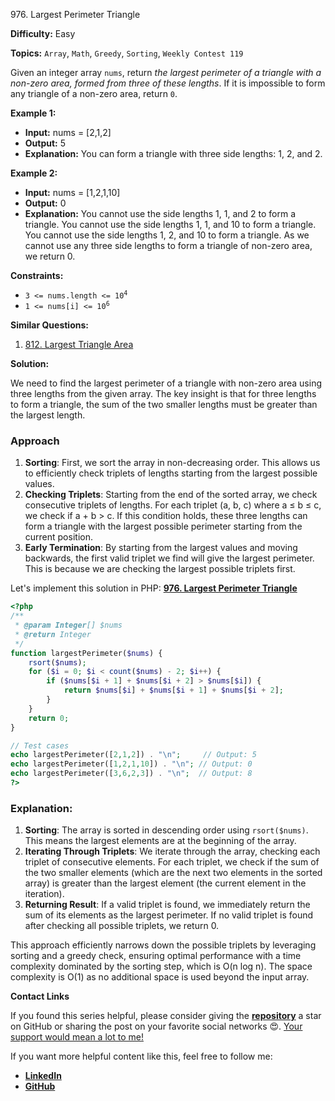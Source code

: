976\. Largest Perimeter Triangle

**Difficulty:** Easy

**Topics:** `Array`, `Math`, `Greedy`, `Sorting`, `Weekly Contest 119`

Given an integer array `nums`, return _the largest perimeter of a triangle with a non-zero area, formed from three of these lengths_. If it is impossible to form any triangle of a non-zero area, return `0`.

**Example 1:**

- **Input:** nums = [2,1,2]
- **Output:** 5
- **Explanation:** You can form a triangle with three side lengths: 1, 2, and 2.

**Example 2:**

- **Input:** nums = [1,2,1,10]
- **Output:** 0
- **Explanation:**
  You cannot use the side lengths 1, 1, and 2 to form a triangle.
  You cannot use the side lengths 1, 1, and 10 to form a triangle.
  You cannot use the side lengths 1, 2, and 10 to form a triangle.
  As we cannot use any three side lengths to form a triangle of non-zero area, we return 0.

**Constraints:**

- <code>3 <= nums.length <= 10<sup>4</sup></code>
- <code>1 <= nums[i] <= 10<sup>6</sup></code>



**Similar Questions:**
1. [812. Largest Triangle Area](https://github.com/mah-shamim/leet-code-in-php/tree/main/algorithms/000812-largest-triangle-area)






**Solution:**

We need to find the largest perimeter of a triangle with non-zero area using three lengths from the given array. The key insight is that for three lengths to form a triangle, the sum of the two smaller lengths must be greater than the largest length.

### Approach
1. **Sorting**: First, we sort the array in non-decreasing order. This allows us to efficiently check triplets of lengths starting from the largest possible values.
2. **Checking Triplets**: Starting from the end of the sorted array, we check consecutive triplets of lengths. For each triplet (a, b, c) where a ≤ b ≤ c, we check if a + b > c. If this condition holds, these three lengths can form a triangle with the largest possible perimeter starting from the current position.
3. **Early Termination**: By starting from the largest values and moving backwards, the first valid triplet we find will give the largest perimeter. This is because we are checking the largest possible triplets first.

Let's implement this solution in PHP: **[976. Largest Perimeter Triangle](https://github.com/mah-shamim/leet-code-in-php/tree/main/algorithms/000976-largest-perimeter-triangle/solution.php)**

```php
<?php
/**
 * @param Integer[] $nums
 * @return Integer
 */
function largestPerimeter($nums) {
    rsort($nums);
    for ($i = 0; $i < count($nums) - 2; $i++) {
        if ($nums[$i + 1] + $nums[$i + 2] > $nums[$i]) {
            return $nums[$i] + $nums[$i + 1] + $nums[$i + 2];
        }
    }
    return 0;
}

// Test cases
echo largestPerimeter([2,1,2]) . "\n";     // Output: 5
echo largestPerimeter([1,2,1,10]) . "\n"; // Output: 0
echo largestPerimeter([3,6,2,3]) . "\n";  // Output: 8
?>
```

### Explanation:

1. **Sorting**: The array is sorted in descending order using `rsort($nums)`. This means the largest elements are at the beginning of the array.
2. **Iterating Through Triplets**: We iterate through the array, checking each triplet of consecutive elements. For each triplet, we check if the sum of the two smaller elements (which are the next two elements in the sorted array) is greater than the largest element (the current element in the iteration).
3. **Returning Result**: If a valid triplet is found, we immediately return the sum of its elements as the largest perimeter. If no valid triplet is found after checking all possible triplets, we return 0.

This approach efficiently narrows down the possible triplets by leveraging sorting and a greedy check, ensuring optimal performance with a time complexity dominated by the sorting step, which is O(n log n). The space complexity is O(1) as no additional space is used beyond the input array.

**Contact Links**

If you found this series helpful, please consider giving the **[repository](https://github.com/mah-shamim/leet-code-in-php)** a star on GitHub or sharing the post on your favorite social networks 😍. [Your support would mean a lot to me!](https://jackaltimer.com/hzk8jsphf8?key=5ba736283dafd7f94a84865e3cc3d775)

If you want more helpful content like this, feel free to follow me:

- **[LinkedIn](https://www.linkedin.com/in/arifulhaque/)**
- **[GitHub](https://github.com/mah-shamim)**